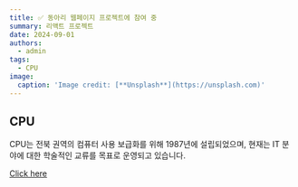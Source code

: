```yaml
---
title: ✅ 동아리 웹페이지 프로젝트에 참여 중
summary: 리액트 프로젝트
date: 2024-09-01
authors:
  - admin
tags:
  - CPU
image:
  caption: 'Image credit: [**Unsplash**](https://unsplash.com)'
---
```


## CPU
CPU는 전북 권역의 컴퓨터 사용 보급화를 위해 1987년에 설립되었으며,
현재는 IT 분야에 대한 학술적인 교류를 목표로 운영되고 있습니다.

[Click here](https://github.com/JBNU-CPU)
